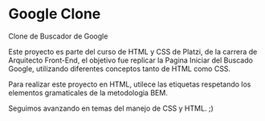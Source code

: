 # Google Clone
Clone de Buscador de Google


Este proyecto es parte del curso de HTML y CSS de Platzi, de la carrera de Arquitecto Front-End, el objetivo fue replicar
la Pagina Iniciar del Buscado Google, utilizando diferentes conceptos tanto de HTML como CSS.

Para realizar este proyecto en HTML, utilece las etiquetas respetando los elementos gramaticales de la metodologia BEM.

Seguimos avanzando en temas del manejo de CSS y HTML. ;)
